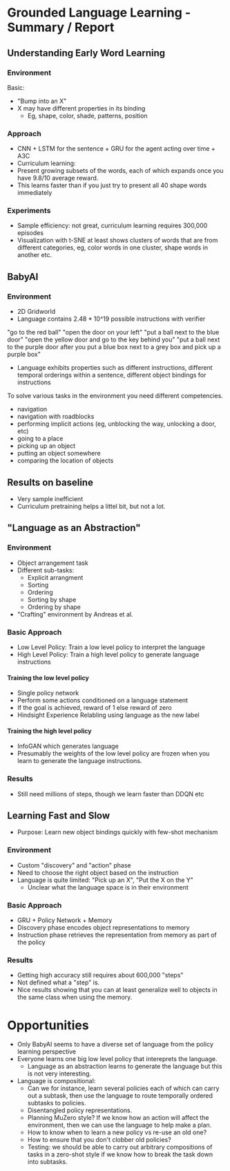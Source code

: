 # Grounded Language Learning - Summary / Report

## Understanding Early Word Learning

### Environment 

Basic:
 - "Bump into an X"
  - X may have different properties in its binding
    - Eg, shape, color, shade, patterns, position


### Approach

 - CNN + LSTM for the sentence + GRU for the agent acting over time + A3C
 - Curriculum learning:
  - Present growing subsets of the words, each of which expands once you have 9.8/10 average reward.
  - This learns faster than if you just try to present all 40 shape words immediately

### Experiments

 - Sample efficiency: not great, curriculum learning requires 300,000 episodes
 - Visualization with t-SNE at least shows clusters of words that are from
   different categories, eg, color words in one cluster, shape words in another etc.

## BabyAI

### Environment

 - 2D Gridworld
 - Language contains 2.48 * 10^19 possible instructions with verifier
 
 "go to the red ball"
 "open the door on your left"
 "put a ball next to the blue door"
 "open the yellow door and go to the key behind you"
 "put a ball next to the purple door after you put a blue box next to a grey box and pick up a purple box"

 - Language exhibits properties such as different instructions,
   different temporal orderings within a sentence,
   different object bindings for instructions

To solve various tasks in the environment you need different competencies.
 - navigation
 - navigation with roadblocks
 - performing implicit actions (eg, unblocking the way, unlocking a door, etc)
 - going to a place
 - picking up an object
 - putting an object somewhere
 - comparing the location of objects

## Results on baseline

 - Very sample inefficient
 - Curriculum pretraining helps a littel bit, but not a lot.

## "Language as an Abstraction"

### Environment

 - Object arrangement task
 - Different sub-tasks:
    - Explicit arrangment
    - Sorting
    - Ordering
    - Sorting by shape
    - Ordering by shape
 - "Crafting" environment by Andreas et al.

### Basic Approach

 - Low Level Policy: Train a low level policy to interpret the language
 - High Level Policy: Train a high level policy to generate language instructions

#### Training the low level policy

 - Single policy network
 - Perform some actions conditioned on a language statement
 - If the goal is achieved, reward of 1 else reward of zero
 - Hindsight Experience Relabling using language as the new label


#### Training the high level policy

 - InfoGAN which generates language
 - Presumably the weights of the low level policy are frozen when you learn to generate the language instructions.

### Results

 - Still need millions of steps, though we learn faster than DDQN etc
 
## Learning Fast and Slow
 
  - Purpose: Learn new object bindings quickly with few-shot mechanism
 
### Environment
 
  - Custom "discovery" and "action" phase
  - Need to choose the right object based on the instruction
  - Language is quite limited: "Pick up an X", "Put the X on the Y"
    - Unclear what the language space is in their environment
 
### Basic Approach
 
  - GRU + Policy Network + Memory
  - Discovery phase encodes object representations to memory
  - Instruction phase retrieves the representation from memory as part of the policy
 
### Results

 - Getting high accuracy still requires about 600,000 "steps"
 - Not defined what a "step" is.
 - Nice results showing that you can at least generalize well to objects in the same class when using the memory.
 

# Opportunities

 - Only BabyAI seems to have a diverse set of language from the policy learning perspective
 - Everyone learns one big low level policy that intereprets the language.
   - Language as an abstraction learns to generate the language but this is not very interesting.
 - Language is compositional:
   - Can we for instance, learn several policies each of which can carry out a subtask, then
     use the language to route temporally ordered subtasks to policies.
   - Disentangled policy representations.
   - Planning MuZero style? If we know how an action will affect the environment, then we can
     use the language to help make a plan.
   - How to know when to learn a new policy vs re-use an old one?
   - How to ensure that you don't clobber old policies?
   - Testing: we should be able to carry out arbitrary compositions of tasks in a zero-shot style
     if we know how to break the task down into subtasks.
